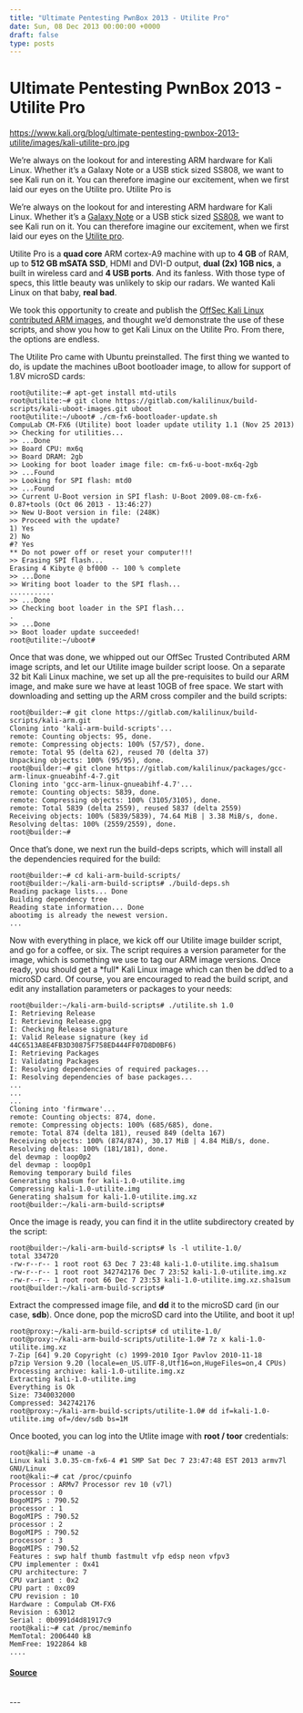 ```yaml
---
title: "Ultimate Pentesting PwnBox 2013 - Utilite Pro"
date: Sun, 08 Dec 2013 00:00:00 +0000
draft: false
type: posts
---
```

# Ultimate Pentesting PwnBox 2013 - Utilite Pro

https://www.kali.org/blog/ultimate-pentesting-pwnbox-2013-utilite/images/kali-utilite-pro.jpg



We&rsquo;re always on the lookout for and interesting ARM hardware for Kali Linux. Whether it&rsquo;s a Galaxy Note or a USB stick sized SS808, we want to see Kali run on it. You can therefore imagine our excitement, when we first laid our eyes on the Utilite pro. Utilite Pro is

We’re always on the lookout for and interesting ARM hardware for Kali Linux. Whether it’s a [Galaxy Note](https://www.offsec.com/kali-linux/kali-linux-on-galaxy-note/) or a USB stick sized [SS808](https://www.kali.org/docs/arm/ss808-mk808/), we want to see Kali run on it. You can therefore imagine our excitement, when we first laid our eyes on the [Utilite pro](http://utilite-computer.com/web/utilite-pro-specifications/).

Utilite Pro is a **quad core** ARM cortex-A9 machine with up to **4 GB** of RAM, up to **512 GB mSATA SSD**, HDMI and DVI-D output, **dual (2x) 1GB nics**, a built in wireless card and **4 USB ports**. And its fanless. With those type of specs, this little beauty was unlikely to skip our radars. We wanted Kali Linux on that baby, **real bad**.

We took this opportunity to create and publish the [OffSec Kali Linux contributed ARM images](https://gitlab.com/kalilinux/build-scripts/kali-arm), and thought we’d demonstrate the use of these scripts, and show you how to get Kali Linux on the Utilite Pro. From there, the options are endless.

The Utilite Pro came with Ubuntu preinstalled. The first thing we wanted to do, is update the machines uBoot bootloader image, to allow for support of 1.8V microSD cards:

```console
root@utilite:~# apt-get install mtd-utils
root@utilite:~# git clone https://gitlab.com/kalilinux/build-scripts/kali-uboot-images.git uboot
root@utilite:~/uboot# ./cm-fx6-bootloader-update.sh
CompuLab CM-FX6 (Utilite) boot loader update utility 1.1 (Nov 25 2013)
>> Checking for utilities...
>> ...Done
>> Board CPU: mx6q
>> Board DRAM: 2gb
>> Looking for boot loader image file: cm-fx6-u-boot-mx6q-2gb
>> ...Found
>> Looking for SPI flash: mtd0
>> ...Found
>> Current U-Boot version in SPI flash: U-Boot 2009.08-cm-fx6-0.87+tools (Oct 06 2013 - 13:46:27)
>> New U-Boot version in file: (248K)
>> Proceed with the update?
1) Yes
2) No
#? Yes
** Do not power off or reset your computer!!!
>> Erasing SPI flash...
Erasing 4 Kibyte @ bf000 -- 100 % complete
>> ...Done
>> Writing boot loader to the SPI flash...
...........
>> ...Done
>> Checking boot loader in the SPI flash...
.
>> ...Done
>> Boot loader update succeeded!
root@utilite:~/uboot#
```

Once that was done, we whipped out our OffSec Trusted Contributed ARM image scripts, and let our Utilite image builder script loose. On a separate 32 bit Kali Linux machine, we set up all the pre-requisites to build our ARM image, and make sure we have at least 10GB of free space. We start with downloading and setting up the ARM cross compiler and the build scripts:

```console
root@builder:~# git clone https://gitlab.com/kalilinux/build-scripts/kali-arm.git
Cloning into 'kali-arm-build-scripts'...
remote: Counting objects: 95, done.
remote: Compressing objects: 100% (57/57), done.
remote: Total 95 (delta 62), reused 70 (delta 37)
Unpacking objects: 100% (95/95), done.
root@builder:~# git clone https://gitlab.com/kalilinux/packages/gcc-arm-linux-gnueabihf-4-7.git
Cloning into 'gcc-arm-linux-gnueabihf-4.7'...
remote: Counting objects: 5839, done.
remote: Compressing objects: 100% (3105/3105), done.
remote: Total 5839 (delta 2559), reused 5837 (delta 2559)
Receiving objects: 100% (5839/5839), 74.64 MiB | 3.38 MiB/s, done.
Resolving deltas: 100% (2559/2559), done.
root@builder:~#
```

Once that’s done, we next run the build-deps scripts, which will install all the dependencies required for the build:

```console
root@builder:~# cd kali-arm-build-scripts/
root@builder:~/kali-arm-build-scripts# ./build-deps.sh
Reading package lists... Done
Building dependency tree
Reading state information... Done
abootimg is already the newest version.
...
```

Now with everything in place, we kick off our Utilite image builder script, and go for a coffee, or six. The script requires a version parameter for the image, which is something we use to tag our ARM image versions. Once ready, you should get a \*full\* Kali Linux image which can then be dd’ed to a microSD card. Of course, you are encouraged to read the build script, and edit any installation parameters or packages to your needs:

```console
root@builder:~/kali-arm-build-scripts# ./utilite.sh 1.0
I: Retrieving Release
I: Retrieving Release.gpg
I: Checking Release signature
I: Valid Release signature (key id 44C6513A8E4FB3D30875F758ED444FF07D8D0BF6)
I: Retrieving Packages
I: Validating Packages
I: Resolving dependencies of required packages...
I: Resolving dependencies of base packages...
...
...
...
Cloning into 'firmware'...
remote: Counting objects: 874, done.
remote: Compressing objects: 100% (685/685), done.
remote: Total 874 (delta 181), reused 849 (delta 167)
Receiving objects: 100% (874/874), 30.17 MiB | 4.84 MiB/s, done.
Resolving deltas: 100% (181/181), done.
del devmap : loop0p2
del devmap : loop0p1
Removing temporary build files
Generating sha1sum for kali-1.0-utilite.img
Compressing kali-1.0-utilite.img
Generating sha1sum for kali-1.0-utilite.img.xz
root@builder:~/kali-arm-build-scripts#
```

Once the image is ready, you can find it in the utlite subdirectory created by the script:

```console
root@builder:~/kali-arm-build-scripts# ls -l utilite-1.0/
total 334720
-rw-r--r-- 1 root root 63 Dec 7 23:48 kali-1.0-utilite.img.sha1sum
-rw-r--r-- 1 root root 342742176 Dec 7 23:52 kali-1.0-utilite.img.xz
-rw-r--r-- 1 root root 66 Dec 7 23:53 kali-1.0-utilite.img.xz.sha1sum
root@builder:~/kali-arm-build-scripts#
```

Extract the compressed image file, and **dd** it to the microSD card (in our case, **sdb**). Once done, pop the microSD card into the Utilite, and boot it up!

```console
root@proxy:~/kali-arm-build-scripts# cd utilite-1.0/
root@proxy:~/kali-arm-build-scripts/utilite-1.0# 7z x kali-1.0-utilite.img.xz
7-Zip [64] 9.20 Copyright (c) 1999-2010 Igor Pavlov 2010-11-18
p7zip Version 9.20 (locale=en_US.UTF-8,Utf16=on,HugeFiles=on,4 CPUs)
Processing archive: kali-1.0-utilite.img.xz
Extracting kali-1.0-utilite.img
Everything is Ok
Size: 7340032000
Compressed: 342742176
root@proxy:~/kali-arm-build-scripts/utilite-1.0# dd if=kali-1.0-utilite.img of=/dev/sdb bs=1M
```

Once booted, you can log into the Utlite image with **root / toor** credentials:

```console
root@kali:~# uname -a
Linux kali 3.0.35-cm-fx6-4 #1 SMP Sat Dec 7 23:47:48 EST 2013 armv7l GNU/Linux
root@kali:~# cat /proc/cpuinfo
Processor : ARMv7 Processor rev 10 (v7l)
processor : 0
BogoMIPS : 790.52
processor : 1
BogoMIPS : 790.52
processor : 2
BogoMIPS : 790.52
processor : 3
BogoMIPS : 790.52
Features : swp half thumb fastmult vfp edsp neon vfpv3
CPU implementer : 0x41
CPU architecture: 7
CPU variant : 0x2
CPU part : 0xc09
CPU revision : 10
Hardware : Compulab CM-FX6
Revision : 63012
Serial : 0b0991d4d81917c9
root@kali:~# cat /proc/meminfo
MemTotal: 2006440 kB
MemFree: 1922864 kB
....
```

#### [Source](https://www.kali.org/blog/ultimate-pentesting-pwnbox-2013-utilite/)

<br/>
---

